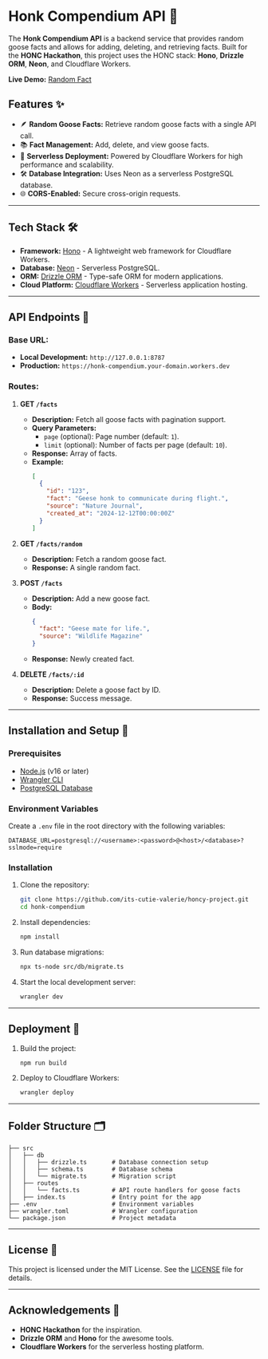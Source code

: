 # Honk Compendium API 🦢

The **Honk Compendium API** is a backend service that provides random goose facts and allows for adding, deleting, and retrieving facts. Built for the **HONC Hackathon**, this project uses the HONC stack: **Hono**, **Drizzle ORM**, **Neon**, and Cloudflare Workers.

**Live Demo:** [Random Fact](https://honk-compendium.valernov00.workers.dev/facts/random)

## Features ✨

- 🪶 **Random Goose Facts:** Retrieve random goose facts with a single API call.
- 📚 **Fact Management:** Add, delete, and view goose facts.
- 🚀 **Serverless Deployment:** Powered by Cloudflare Workers for high performance and scalability.
- 🛠️ **Database Integration:** Uses Neon as a serverless PostgreSQL database.
- 🌐 **CORS-Enabled:** Secure cross-origin requests.

---

## Tech Stack 🛠️

- **Framework:** [Hono](https://hono.dev) - A lightweight web framework for Cloudflare Workers.
- **Database:** [Neon](https://neon.tech) - Serverless PostgreSQL.
- **ORM:** [Drizzle ORM](https://github.com/drizzle-team/drizzle-orm) - Type-safe ORM for modern applications.
- **Cloud Platform:** [Cloudflare Workers](https://workers.cloudflare.com) - Serverless application hosting.

---

## API Endpoints 📡

### Base URL: 
- **Local Development:** `http://127.0.0.1:8787`
- **Production:** `https://honk-compendium.your-domain.workers.dev`

### Routes:

1. **GET `/facts`**
   - **Description:** Fetch all goose facts with pagination support.
   - **Query Parameters:**
     - `page` (optional): Page number (default: `1`).
     - `limit` (optional): Number of facts per page (default: `10`).
   - **Response:** Array of facts.
   - **Example:**
     ```json
     [
       {
         "id": "123",
         "fact": "Geese honk to communicate during flight.",
         "source": "Nature Journal",
         "created_at": "2024-12-12T00:00:00Z"
       }
     ]
     ```

2. **GET `/facts/random`**
   - **Description:** Fetch a random goose fact.
   - **Response:** A single random fact.

3. **POST `/facts`**
   - **Description:** Add a new goose fact.
   - **Body:**
     ```json
     {
       "fact": "Geese mate for life.",
       "source": "Wildlife Magazine"
     }
     ```
   - **Response:** Newly created fact.

4. **DELETE `/facts/:id`**
   - **Description:** Delete a goose fact by ID.
   - **Response:** Success message.

---

## Installation and Setup 🚀

### Prerequisites

- [Node.js](https://nodejs.org) (v16 or later)
- [Wrangler CLI](https://developers.cloudflare.com/workers/wrangler/)
- [PostgreSQL Database](https://neon.tech)

### Environment Variables

Create a `.env` file in the root directory with the following variables:

```env
DATABASE_URL=postgresql://<username>:<password>@<host>/<database>?sslmode=require
```

### Installation

1. Clone the repository:
   ```bash
   git clone https://github.com/its-cutie-valerie/honcy-project.git
   cd honk-compendium
   ```

2. Install dependencies:
   ```bash
   npm install
   ```

3. Run database migrations:
   ```bash
   npx ts-node src/db/migrate.ts
   ```

4. Start the local development server:
   ```bash
   wrangler dev
   ```

---

## Deployment 🚀

1. Build the project:
   ```bash
   npm run build
   ```

2. Deploy to Cloudflare Workers:
   ```bash
   wrangler deploy
   ```

---

## Folder Structure 🗂️

```plaintext
├── src
│   ├── db
│   │   ├── drizzle.ts       # Database connection setup
│   │   ├── schema.ts        # Database schema
│   │   └── migrate.ts       # Migration script
│   ├── routes
│   │   └── facts.ts         # API route handlers for goose facts
│   ├── index.ts             # Entry point for the app
├── .env                     # Environment variables
├── wrangler.toml            # Wrangler configuration
└── package.json             # Project metadata
```

---

## License 📝

This project is licensed under the MIT License. See the [LICENSE](LICENSE) file for details.

---

## Acknowledgements 🙌

- **HONC Hackathon** for the inspiration.
- **Drizzle ORM** and **Hono** for the awesome tools.
- **Cloudflare Workers** for the serverless hosting platform.
